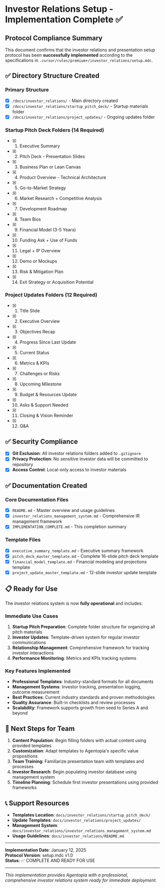 # Investor Relations Setup - Implementation Complete ✅

## Protocol Compliance Summary

This document confirms that the investor relations and presentation setup protocol has been **successfully implemented** according to the specifications in `.cursor/rules/premium+/investor_relations/setup.mdc`.

## ✅ Directory Structure Created

### Primary Structure
- [x] `/docs/investor_relations/` - Main directory created
- [x] `/docs/investor_relations/startup_pitch_deck/` - Startup materials folder
- [x] `/docs/investor_relations/project_updates/` - Ongoing updates folder

### Startup Pitch Deck Folders (14 Required)
- [x] 1. Executive Summary
- [x] 2. Pitch Deck - Presentation Slides  
- [x] 3. Business Plan or Lean Canvas
- [x] 4. Product Overview - Technical Architecture
- [x] 5. Go-to-Market Strategy
- [x] 6. Market Research + Competitive Analysis
- [x] 7. Development Roadmap
- [x] 8. Team Bios
- [x] 9. Financial Model (3-5 Years)
- [x] 10. Funding Ask + Use of Funds
- [x] 11. Legal + IP Overview
- [x] 12. Demo or Mockups
- [x] 13. Risk & Mitigation Plan
- [x] 14. Exit Strategy or Acquisition Potential

### Project Updates Folders (12 Required)
- [x] 1. Title Slide
- [x] 2. Executive Overview
- [x] 3. Objectives Recap
- [x] 4. Progress Since Last Update
- [x] 5. Current Status
- [x] 6. Metrics & KPIs
- [x] 7. Challenges or Risks
- [x] 8. Upcoming Milestone
- [x] 9. Budget & Resources Update
- [x] 10. Asks & Support Needed
- [x] 11. Closing & Vision Reminder
- [x] 12. Q&A

## ✅ Security Compliance

- [x] **Git Exclusion**: All investor relations folders added to `.gitignore`
- [x] **Privacy Protection**: No sensitive investor data will be committed to repository
- [x] **Access Control**: Local-only access to investor materials

## ✅ Documentation Created

### Core Documentation Files
- [x] `README.md` - Master overview and usage guidelines
- [x] `investor_relations_management_system.md` - Comprehensive IR management framework
- [x] `IMPLEMENTATION_COMPLETE.md` - This completion summary

### Template Files
- [x] `executive_summary_template.md` - Executive summary framework
- [x] `pitch_deck_master_template.md` - Complete 16-slide pitch deck template  
- [x] `financial_model_template.md` - Financial modeling and projections template
- [x] `project_update_master_template.md` - 12-slide investor update template

## 📋 Ready for Use

The investor relations system is now **fully operational** and includes:

### Immediate Use Cases
1. **Startup Pitch Preparation**: Complete folder structure for organizing all pitch materials
2. **Investor Updates**: Template-driven system for regular investor communications
3. **Relationship Management**: Comprehensive framework for tracking investor interactions
4. **Performance Monitoring**: Metrics and KPIs tracking systems

### Key Features Implemented
- **Professional Templates**: Industry-standard formats for all documents
- **Management Systems**: Investor tracking, presentation logging, outcome measurement
- **Best Practices**: Current industry standards and proven methodologies
- **Quality Assurance**: Built-in checklists and review processes
- **Scalability**: Framework supports growth from seed to Series A and beyond

## 🔄 Next Steps for Team

1. **Content Population**: Begin filling folders with actual content using provided templates
2. **Customization**: Adapt templates to Agentopia's specific value propositions
3. **Team Training**: Familiarize presentation team with templates and processes
4. **Investor Research**: Begin populating investor database using management system
5. **Timeline Planning**: Schedule first investor presentations using provided frameworks

## 📞 Support Resources

- **Templates Location**: `docs/investor_relations/startup_pitch_deck/`
- **Update Templates**: `docs/investor_relations/project_updates/`
- **Management System**: `docs/investor_relations/investor_relations_management_system.md`
- **Usage Guidelines**: `docs/investor_relations/README.md`

---

**Implementation Date**: January 12, 2025  
**Protocol Version**: setup.mdc v1.0  
**Status**: ✅ COMPLETE AND READY FOR USE

---

*This implementation provides Agentopia with a professional, comprehensive investor relations system ready for immediate deployment.* 